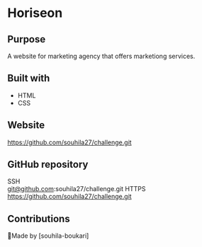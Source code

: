 # Horiseon

## Purpose
A website for marketing agency that offers marketiong services.

## Built with 
* HTML
* CSS 

## Website

https://github.com/souhila27/challenge.git



## GitHub repository
SSH </br>
git@github.com:souhila27/challenge.git
HTTPS</br>
https://github.com/souhila27/challenge.git


## Contributions 
💖Made by [souhila-boukari]